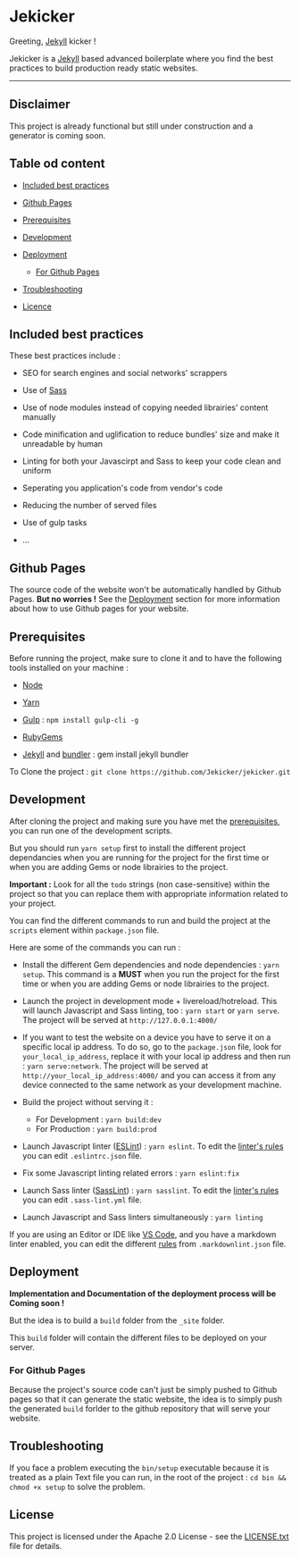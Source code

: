 # Jekicker

Greeting, [Jekyll] kicker !

Jekicker is a [Jekyll] based advanced boilerplate where you find the best practices to build production ready static websites.

---

## Disclaimer

This project is already functional but still under construction and a generator is coming soon.

## Table od content

- [Included best practices](#best-practices)

- [Github Pages](#github-pages)

- [Prerequisites](#prerequisites)

- [Development](#development)

- [Deployment](#deployment)

    - [For Github Pages](#deployment-github-pages)

- [Troubleshooting](#troubleshooting)

- [Licence](#licence)

## <a name="best-practices"></a>Included best practices

These best practices include :

- SEO for search engines and social networks' scrappers

- Use of [Sass]

- Use of node modules instead of copying needed librairies' content manually

- Code minification and uglification to reduce bundles' size and make it unreadable by human

- Linting for both your Javascirpt and Sass to keep your code clean and uniform

- Seperating you application's code from vendor's code

- Reducing the number of served files

- Use of gulp tasks

- ...

## <a name="github-pages"></a>Github Pages

The source code of the website won't be automatically handled by Github Pages. **But no worries !** See the [Deployment](#deployment) section for more information about how to use Github pages for your website.

## <a name="prerequisites"></a>Prerequisites

Before running the project, make sure to clone it and to have the following tools installed on your machine :

- [Node]

- [Yarn]

- [Gulp] : `npm install gulp-cli -g`

- [RubyGems]

- [Jekyll] and [bundler] : gem install jekyll bundler

To Clone the project : `git clone https://github.com/Jekicker/jekicker.git`

## <a name="development"></a>Development

After cloning the project and making sure you have met the [prerequisites](#prerequisites), you can run one of the development scripts.

But you should run `yarn setup` first to install the different project dependancies when you are running for the project for the first time or when you are adding Gems or node librairies to the project.

**Important :** Look for all the `todo` strings (non case-sensitive) within the project so that you can replace them with appropriate information related to your project.

You can find the different commands to run and build the project at the `scripts` element within `package.json` file.

Here are some of the commands you can run :

- Install the different Gem dependencies and node dependencies : `yarn setup`. This command is a **MUST** when you run the project for the first time or when you are adding Gems or node librairies to the project.

- Launch the project in development mode + livereload/hotreload. This will launch Javascript and Sass linting, too : `yarn start` or `yarn serve`. The project will be served at `http://127.0.0.1:4000/`

- If you want to test the website on a device you have to serve it on a specific local ip address. To do so, go to the `package.json` file, look for `your_local_ip_address`, replace it with your local ip address and then run : `yarn serve:network`. The project will be served at `http://your_local_ip_address:4000/` and you can access it from any device connected to the same network as your development machine.

- Build the project without serving it :

    - For Development : `yarn build:dev`
    - For Production : `yarn build:prod`

- Launch Javascript linter ([ESLint]) : `yarn eslint`. To edit the [linter's rules][ESLintConfig] you can edit `.eslintrc.json` file.

- Fix some Javascript linting related errors : `yarn eslint:fix`

- Launch Sass linter ([SassLint]) : `yarn sasslint`. To edit the [linter's rules][SassLintConfig] you can edit `.sass-lint.yml` file.

- Launch Javascript and Sass linters simultaneously : `yarn linting`

If you are using an Editor or IDE like [VS Code], and you have a markdown linter enabled, you can edit the different [rules][mdRules] from `.markdownlint.json` file.

## <a name="deployment"></a>Deployment

**Implementation and Documentation of the deployment process will be Coming soon !**

But the idea is to build a `build` folder from the `_site` folder.

This `build` folder will contain the different files to be deployed on your server.

### <a name="deployment-github-pages"></a>For Github Pages

Because the project's source code can't just be simply pushed to Github pages so that it can generate the static website, the idea is to simply push the generated `build` forlder to the github repository that will serve your website.

## <a name="troubleshooting"></a>Troubleshooting

If you face a problem executing the `bin/setup` executable because it is treated as a plain Text file you can run, in the root of the project : `cd bin && chmod +x setup` to solve the problem.

## <a name="licence"></a>License

This project is licensed under the Apache 2.0 License - see the [LICENSE.txt](LICENSE.txt) file for details.

[Sass]: http://sass-lang.com/
[Yarn]: https://yarnpkg.com/lang/en/docs/install/
[Gulp]: https://gulpjs.com/
[ESLint]: https://eslint.org/
[ESLintConfig]: https://eslint.org/docs/rules/
[SassLint]: https://github.com/sasstools/sass-lint
[SassLintConfig]: https://github.com/sasstools/sass-lint/tree/master/docs/rules
[Jekyll]: https://jekyllrb.com/
[VS Code]: https://code.visualstudio.com/
[mdRules]: https://github.com/markdownlint/markdownlint/blob/master/docs/RULES.md
[bundler]: http://bundler.io/
[RubyGems]: https://rubygems.org/
[Node]: https://nodejs.org/